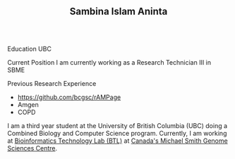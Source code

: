 ## <p style="text-align: center;">Sambina Islam Aninta</p></br>
Education 
UBC 

Current Position
I am currently working as a Research Technician III in SBME 

Previous Research Experience
- https://github.com/bcgsc/rAMPage
- Amgen
- COPD
  
I am a third year student at the University of British Columbia (UBC) doing a Combined Biology and Computer Science program. Currently, I am working at [Bioinformatics Technology Lab (BTL)](http://www.birollab.ca/) at [Canada's Michael Smith Genome Sciences Centre](https://www.bcgsc.ca/).  
